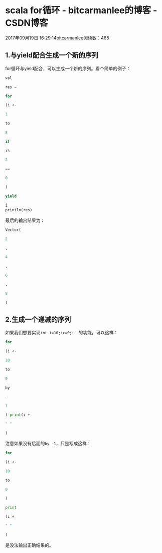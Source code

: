 
# scala for循环 - bitcarmanlee的博客 - CSDN博客


2017年09月19日 16:29:14[bitcarmanlee](https://me.csdn.net/bitcarmanlee)阅读数：465



## 1.与yield配合生成一个新的序列
for循环与yield配合，可以生成一个新的序列。看个简单的例子：
```python
val
```
```python
res =
```
```python
for
```
```python
(i <-
```
```python
1
```
```python
to
```
```python
8
```
```python
if
```
```python
i%
```
```python
2
```
```python
==
```
```python
0
```
```python
)
```
```python
yield
```
```python
i
println(res)
```
最后的输出结果为：
```python
Vector(
```
```python
2
```
```python
,
```
```python
4
```
```python
,
```
```python
6
```
```python
,
```
```python
8
```
```python
)
```
## 2.生成一个递减的序列
如果我们想要实现`int i=10;i>=0;i--`的功能，可以这样：
```python
for
```
```python
(i <-
```
```python
10
```
```python
to
```
```python
0
```
```python
by
```
```python
-
```
```python
1
```
```python
) print(i +
```
```python
" "
```
```python
)
```
注意如果没有后面的`by -1`，只是写成这样：
```python
for
```
```python
(i <-
```
```python
10
```
```python
to
```
```python
0
```
```python
)
```
```python
print
```
```python
(i +
```
```python
" "
```
```python
)
```
是没法输出正确结果的。


